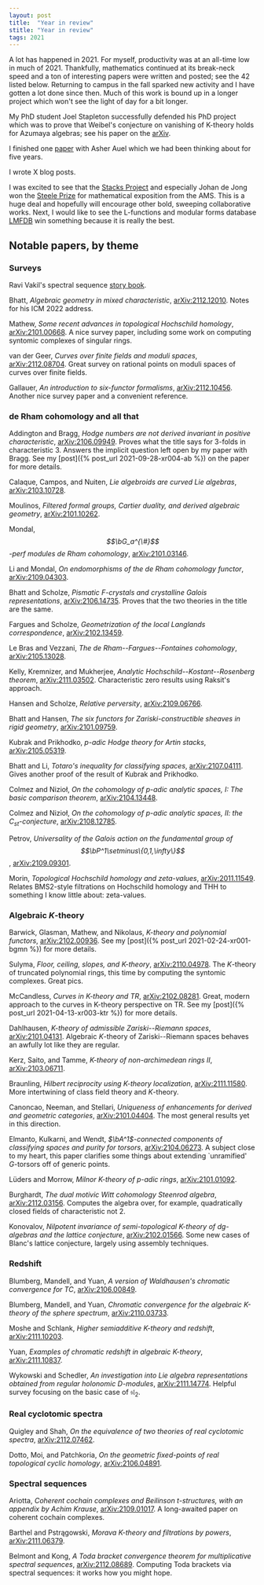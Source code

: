```yaml
---
layout: post
title:  "Year in review"
stitle: "Year in review"
tags: 2021
---
```

<div style="display:none">
$
\newcommand\nil{\mathrm{nil}}
\newcommand\gfrak{\mathfrak{g}}
\newcommand\A{\mathrm{A}}
\newcommand\B{\mathrm{B}}
\newcommand\C{\mathrm{C}}
\newcommand\D{\mathrm{D}}
\newcommand\E{\mathrm{E}}
\newcommand\F{\mathrm{F}}
\newcommand\G{\mathrm{G}}
\newcommand\H{\mathrm{H}}
\newcommand\h{\mathrm{h}}
\newcommand\K{\mathrm{K}}
\newcommand\L{\mathrm{L}}
\newcommand\M{\mathrm{M}}
\newcommand\N{\mathrm{N}}
\newcommand\R{\mathrm{R}}
\newcommand\t{\mathrm{t}}
\newcommand{\bA}{\mathbf{A}}
\newcommand{\bG}{\mathbf{G}}
\newcommand{\bH}{\mathbf{H}}
\newcommand{\bP}{\mathbf{P}}
\newcommand{\bT}{\mathbf{T}}
\newcommand{\bW}{\mathbf{W}}
\newcommand{\Gm}{\bG_m}
\newcommand\Ascr{\mathcal{A}}
\newcommand\Cscr{\mathcal{C}}
\newcommand\Dscr{\mathcal{D}}
\newcommand\Escr{\mathcal{E}}
\newcommand\Fscr{\mathcal{F}}
\newcommand\Kscr{\mathcal{K}}
\newcommand\Lscr{\mathcal{L}}
\newcommand\Oscr{\mathcal{O}}
\newcommand\Perf{\mathrm{Perf}}
\newcommand\Perfscr{\mathcal{P}\mathrm{erf}}
\newcommand\Acscr{\mathcal{A}\mathrm{c}}
\newcommand\heart{\heartsuit}
\newcommand\cn{\mathrm{cn}}
\newcommand\op{\mathrm{op}}
\newcommand\gr{\mathrm{gr}}
\newcommand\Gr{\mathrm{Gr}}
\newcommand\fil{\mathrm{fil}}
\newcommand\Ho{\mathrm{Ho}}
\newcommand\dR{\mathrm{dR}}
\newcommand\dRhat{\widehat{\dR}}
\newcommand\we{\simeq}
\newcommand\Sym{\mathrm{Sym}}
\newcommand\HH{\mathrm{HH}}
\newcommand\HC{\mathrm{HC}}
\newcommand\HP{\mathrm{HP}}
\newcommand\TC{\mathrm{TC}}
\newcommand{\bMap}{\mathbf{Map}}
\newcommand{\End}{\mathrm{End}}
\newcommand{\Mod}{\mathrm{Mod}}
\newcommand{\coMod}{\mathrm{coMod}}
\newcommand{\Fun}{\mathrm{Fun}}
\newcommand{\bMap}{\mathbf{Map}}
\newcommand\bE{\mathbf{E}}
\newcommand\bZ{\mathbf{Z}}
\newcommand\bQ{\mathbf{Q}}
\newcommand\bC{\mathbf{C}}
\newcommand\bAM{\mathbf{AM}}
\newcommand\bLM{\mathbf{LM}}
\newcommand\Spec{\mathrm{Spec}\,}
\newcommand\CAlg{\mathrm{CAlg}}
\newcommand\aCAlg{\mathfrak{a}\CAlg}
\newcommand\dCAlg{\mathfrak{d}\CAlg}
\newcommand{\Cat}{\mathrm{Cat}}
\newcommand{\Sscr}{\mathcal{S}}
\newcommand{\poly}{\mathrm{poly}}
\newcommand{\perf}{\mathrm{perf}}
$
</div>

<!--ąëéłü-->

A lot has happened in 2021. For myself, productivity was at an
all-time low in much of 2021. Thankfully, mathematics continued at its
break-neck speed and a ton of interesting papers were written and posted; see
the 42 listed below.
Returning to campus in the fall sparked new activity and I have gotten a lot
done since then. Much of this work is bound up in a longer project which won't
see the light of day for a bit longer.

My PhD student Joel Stapleton successfully defended his PhD project which was
to prove that Weibel's conjecture on vanishing of K-theory holds for Azumaya
algebras; see his paper on the [arXiv](https://arxiv.org/abs/2002.00266).

I finished one [paper](https://arxiv.org/abs/2106.04291) with Asher Auel which we had been thinking about for five
years.

I wrote X blog posts.

I was excited to see that the [Stacks
Project](https://stacks.math.columbia.edu/) and especially Johan de Jong won the [Steele Prize](https://www.ams.org/news?news_id=6894) for
mathematical exposition from the AMS. This is a huge deal and hopefully will
encourage other bold, sweeping collaborative works. Next, I would like to see
the L-functions and modular forms database [LMFDB](https://www.lmfdb.org/) win
something because it is really the best.


## Notable papers, by theme

###  Surveys

Ravi Vakil's spectral sequence [story book](https://www.3blue1brown.com/blog/exact-sequence-picturebook).

Bhatt, *Algebraic geometry in mixed characteristic*,
    [arXiv:2112.12010](https://arxiv.org/abs/2112.12010).
    Notes for his ICM 2022 address.

Mathew, *Some recent advances in topological Hochschild homology*,
    [arXiv:2101.00668](https://arxiv.org/abs/2101.00668). A nice survey paper,
    including some work on computing syntomic complexes of singular rings.

van der Geer, *Curves over finite fields and moduli spaces*,
    [arXiv:2112.08704](https://arxiv.org/abs/2112.08704). Great survey on
    rational points on moduli spaces of curves over finite fields.

Gallauer, *An introduction to six-functor formalisms*,
    [arXiv:2112.10456](https://arxiv.org/abs/2112.10456). Another nice survey
    paper and a convenient reference.




### de Rham cohomology and all that

Addington and Bragg, *Hodge numbers are not derived invariant in positive
characteristic*, [arXiv:2106.09949](https://arxiv.org/abs/2106.09949). Proves
what the title says for $3$-folds in characteristic $3$. Answers the implicit
question left open by my paper with Bragg. See my [post]({% post_url 2021-09-28-xr004-ab %}) on the paper for more
details.

Calaque, Campos, and Nuiten, *Lie algebroids are curved Lie algebras*, [arXiv:2103.10728](https://arxiv.org/abs/2103.10728).

Moulinos, *Filtered formal groups, Cartier duality, and derived algebraic
geometry*, [arXiv:2101.10262](https://arxiv.org/abs/2101.10262).

Mondal, *$$\bG_a^{\#}$$-perf modules de Rham cohomology*, [arXiv:2101.03146](https://arxiv.org/abs/2101.03146).

Li and Mondal, *On endomorphisms of the de Rham cohomology functor*, [arXiv:2109.04303](https://arxiv.org/abs/2109.04303).

Bhatt and Scholze, *Pismatic $F$-crystals and crystalline Galois
representations*, [arXiv:2106.14735](https://arxiv.org/abs/2106.14735). Proves
that the two theories in the title are the same.

Fargues and Scholze, *Geometrization of the local Langlands correspondence*,
        [arXiv:2102.13459](https://arxiv.org/abs/2102.13459).

Le Bras and Vezzani, *The de Rham--Fargues--Fontaines cohomology*,
   [arXiv:2105.13028](https://arxiv.org/abs/2105.13028).

Kelly, Kremnizer, and Mukherjee, *Analytic Hochschild--Kostant--Rosenberg
theorem*, [arXiv:2111.03502](https://arxiv.org/abs/2111.03502). Characteristic
zero results using Raksit's approach.

Hansen and Scholze, *Relative perversity*,
       [arXiv:2109.06766](https://arxiv.org/abs/2109.06766).

Bhatt and Hansen, *The six functors for Zariski-constructible sheaves in rigid
geometry*, [arXiv:2101.09759](https://arxiv.org/abs/2101.09759).

Kubrak and Prikhodko, *$p$-adic Hodge theory for Artin stacks*,
       [arXiv:2105.05319](https://arxiv.org/abs/2105.05319).

Bhatt and Li, *Totaro's inequality for classifying spaces*,
      [arXiv:2107.04111](https://arxiv.org/abs/2107.04111).
      Gives another proof of the result of Kubrak and Prikhodko.

Colmez and Nizioł, *On the cohomology of $p$-adic analytic spaces, I: The basic
comparison theorem*, [arXiv:2104.13448](https://arxiv.org/abs/2104.13448).

Colmez and Nizioł, *On the cohomology of $p$-adic analytic spaces, II: the $C_{st}$-conjecture*, [arXiv:2108.12785](https://arxiv.org/abs/2108.12785).

Petrov, *Universality of the Galois action on the fundamental group of
$$\bP^1\setminus\{0,1,\infty\}$$*, [arXiv:2109.09301](https://arxiv.org/abs/2109.09301).

Morin, *Topological Hochschild homology and zeta-values*,
    [arXiv:2011.11549](https://arxiv.org/abs/2011.11549). Relates BMS2-style
    filtrations on Hochschild homology and THH to something I know little
    about: zeta-values.



### Algebraic $K$-theory

Barwick, Glasman, Mathew, and Nikolaus, *$K$-theory and polynomial functors*,
    [arXiv:2102.00936](https://arxiv.org/abs/2102.00936). See my [post]({%
post_url 2021-02-24-xr001-bgmn %}) for more details.

Sulyma, *Floor, ceiling, slopes, and $K$-theory*, [arXiv:2110.04978](https://arxiv.org/abs/2110.04978).
The $K$-theory of truncated polynomial rings, this time by computing the
syntomic complexes. Great pics.

McCandless, *Curves in $K$-theory and $TR$*,
[arXiv:2102.08281](https://arxiv.org/abs/2102.08281). Great, modern
approach to the curves in K-theory perspective on TR. See my [post]({%
post_url 2021-04-13-xr003-ktr %}) for more details.

Dahlhausen, *$K$-theory of admissible Zariski--Riemann spaces*,
    [arXiv:2101.04131](https://arxiv.org/abs/2101.04131). Algebraic $K$-theory
    of Zariski--Riemann spaces behaves an awfully lot like they are regular.

Kerz, Saito, and Tamme, *$K$-theory of non-archimedean rings II*,
    [arXiv:2103.06711](https://arxiv.org/abs/2103.06711).

Braunling, *Hilbert reciprocity using $K$-theory localization*,
    [arXiv:2111.11580](https://arxiv.org/abs/2111.11580).
    More intertwining of class field theory and $K$-theory.

Canoncao, Neeman, and Stellari, *Uniqueness of enhancements for derived and
geometric categories*, [arXiv:2101.04404](https://arxiv.org/abs/2101.04404).
The most general results yet in this direction.

Elmanto, Kulkarni, and Wendt, *$\bA^1$-connected components of classifying spaces
and purity for torsors*, [arXiv:2104.06273](https://arxiv.org/abs/2104.06273).
A subject close to my heart, this paper clarifies some things about extending
`unramified' $G$-torsors off of generic points. 

Lüders and Morrow, *Milnor $K$-theory of $p$-adic rings*,
    [arXiv:2101.01092](https://arxiv.org/abs/2101.01092).

Burghardt, *The dual motivic Witt cohomology Steenrod algebra*,
    [arXiv:2112.03156](https://arxiv.org/abs/2112.03156).
    Computes the algebra over, for example, quadratically closed fields of
    characteristic not $2$.

Konovalov, *Nilpotent invariance of semi-topological K-theory of dg-algebras
and the lattice conjecture*, [arXiv:2102.01566](https://arxiv.org/abs/2102.01566).
Some new cases of Blanc's lattice conjecture, largely using assembly techniques.




### Redshift

Blumberg, Mandell, and Yuan, *A version of Waldhausen's chromatic convergence
for $TC$*, [arXiv:2106.00849](https://arxiv.org/abs/2106.00849).

Blumberg, Mandell, and Yuan, *Chromatic convergence for the algebraic K-theory
of the sphere spectrum*, [arXiv:2110.03733](https://arxiv.org/abs/2110.03733).

Moshe and Schlank, *Higher semiadditive $K$-theory and redshift*,
      [arXiv:2111.10203](https://arxiv.org/abs/2111.10203).

Yuan, *Examples of chromatic redshift in algebraic $K$-theory*,
    [arXiv:2111.10837](https://arxiv.org/abs/2111.10837).

Wykowski and Schedler, *An investigation into Lie algebra representations
obtained from regular holonomic D-modules*, [arXiv:2111.14774](https://arxiv.org/abs/2111.14774).
Helpful survey focusing on the basic case of $\mathfrak{sl}_2$.



### Real cyclotomic spectra

Quigley and Shah, *On the equivalence of two theories of real cyclotomic
spectra*, [arXiv:2112.07462](https://arxiv.org/abs/2112.07462).

Dotto, Moi, and Patchkoria, *On the geometric fixed-points of real topological
cyclic homology*, [arXiv:2106.04891](https://arxiv.org/abs/2106.04891).



### Spectral sequences

Ariotta, *Coherent cochain complexes and Beilinson t-structures, with an
appendix by Achim Krause*, [arXiv:2109.01017](https://arxiv.org/abs/2109.01017). A long-awaited
paper on coherent cochain complexes.

Barthel and Pstrągowski, *Morava $K$-theory and filtrations by powers*,
        [arXiv:2111.06379](https://arxiv.org/abs/2111.06379).

Belmont and Kong, *A Toda bracket convergence theorem for multiplicative
spectral sequences*, [arXiv:2112.08689](https://arxiv.org/abs/2112.08689).
Computing Toda brackets via spectral sequences: it works how you might hope.
